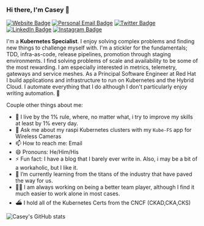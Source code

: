 ### Hi there, I'm Casey 👋

[![Website Badge](https://img.shields.io/badge/caseywylie.io-lightblue?style=for-the-badge)](https://caseywylie.io)
[![Personal Email Badge](https://img.shields.io/badge/casewylie@gmail.com-green?style=for-the-badge)](mailto:casewylie@gmail.com)
[![Twitter Badge](https://img.shields.io/badge/Twitter-1DA1F2?style=for-the-badge&logo=twitter&logoColor=white)](https://twitter.com/cmwylie19)
[![LinkedIn Badge](https://img.shields.io/badge/LinkedIn-0077B5?style=for-the-badge&logo=linkedin&logoColor=white)](https://www.linkedin.com/in/casewylie)
[![Instagram Badge](https://img.shields.io/badge/Instagram-E4405F?style=for-the-badge&logo=instagram&logoColor=white)](https://www.instagram.com/cmwylie19/)


I'm a **Kubernetes Specialist**. I enjoy solving complex problems and finding new things to challenge myself with. I'm a stickler for the fundamentals; TDD, infra-as-code, release pipelines, promotion through staging environments.  I find solving problems of scale and availability to be some of the most rewarding. I am especially interested in metrics, telemetry, gateways and service meshes. As a Principal Software Engineer at Red Hat I build applications and infrastructure to run on Kubernetes and the Hybrid Cloud. I automate everything that I do although I don't particularly enjoy writing automation. 🤔

Couple other things about me:

- 🔭 I live by the 1% rule, where, no matter what, i try to improve my skills at least by 1% every day. 
- 💬 Ask me about my raspi Kubernetes clusters with my `Kube-FS` app for Wireless Cameras
- 📫 How to reach me: Email
- 😄 Pronouns: He/Him/His
- ⚡ Fun fact: I have a blog that I barely ever write in. Also, i may be a bit of a workaholic, but I like it. 
- 🌱 I’m currently learning from the titans of the industry that have paved the way for us. 
- 🤷‍♂️ I am always working on being a better team player, although I find it much easier to work alone in most cases.
- ⛴️ I hold all of the Kubernetes Certs from the CNCF (CKAD,CKA,CKS)


![Casey's GitHub stats](https://github-readme-stats.vercel.app/api?username=cmwylie19&show_icons=true&theme=radical&custom_title=Stats&hide=ranks)
